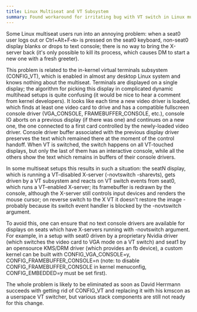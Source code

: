 ```yaml
---
title: Linux Multiseat and VT Subsystem
summary: Found workaround for irritating bug with VT switch in Linux multiseat setups
---
```

Some Linux multiseat users run into an annoying problem: when a seat0 user logs out or Ctrl+Alt+F`<N>` is pressed on the seat0 keyboard, non-seat0 display blanks or drops to text console; there is no way to bring the Х-server back (it's only possible to kill its process, which causes DM to start a new one with a fresh greeter).

This problem is related to the in-kernel virtual terminals subsystem (CONFIG_VT), which is enabled in almost any desktop Linux system and knows nothing about the multiseat. Terminals are displayed on a single display; the algorithm for picking this display in complicated dynamic multihead setups is quite confusing (it would be nice to hear a comment from kernel developers). It looks like each time a new video driver is loaded, which finds at least one video card to drive and has a compatible fullscreen console driver (VGA_CONSOLE, FRAMEBUFFER_CONSOLE, etc.), console IO aborts on a previous display (if there was one) and continues on a new one, the one connected to a first card controlled by the newly-loaded video driver. Console driver buffer associated with the previous display driver preserves the text which remained there at the moment of the control handoff. When VT is switched, the switch happens on all VT-touched displays, but only the last of them has an interactive console, while all the others show the text which remains in buffers of their console drivers.

In some multiseat setups this results in such a situation: the seatN display, which is running a VT-disabled X-server (-novtswitch -sharevts), gets driven by a VT subsystem and reacts on VT switch events from seat0, which runs a VT-enabled X-server; its framebuffer is redrawn by the console, although the Х-server still controls input devices and renders the mouse cursor; on reverse switch to the X VT it doesn't restore the image - probably because its switch event handler is blocked by the -novtswitch argument.

To avoid this, one can ensure that no text console drivers are available for displays on seats which have X-servers running with -novtswitch argument. For example, in a setup with seat0 driven by a proprietary Nvidia driver (which switches the video card to VGA mode on a VT switch) and seat1 by an opensource KMS/DRM driver (which provides an fb device), a custom kernel can be built with CONFIG_VGA_CONSOLE=y, CONFIG_FRAMEBUFFER_CONSOLE=n (note: to disable CONFIG_FRAMEBUFFER_CONSOLE in kernel menuconfig, CONFIG_EMBEDDED=y must be set first).

The whole problem is likely to be eliminated as soon as David Herrmann succeeds with getting rid of CONFIG_VT and replacing it with his kmscon as a userspace VT switcher, but various stack components are still not ready for this change.

